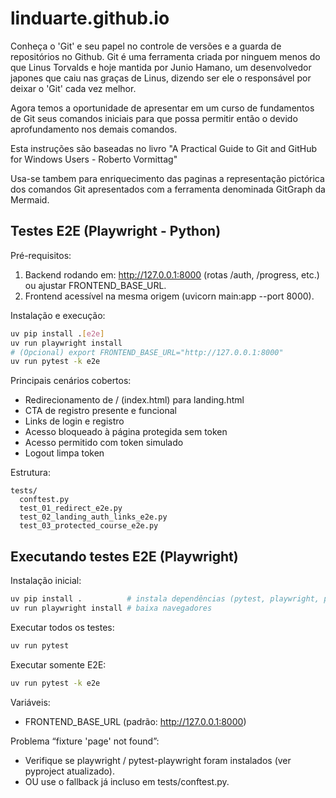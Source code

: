 # linduarte.github.io
Conheça o 'Git' e seu papel no controle de versões e a guarda de repositórios no Github.
Git é uma ferramenta criada por ninguem menos do que Linus Torvalds e hoje mantida por Junio Hamano, um desenvolvedor japones que caiu nas graças de Linus, dizendo ser ele o responsável por deixar o 'Git' cada vez melhor.

Agora temos a oportunidade de apresentar em um curso de fundamentos de Git seus comandos iniciais para que possa permitir então o devido aprofundamento nos demais comandos.

Esta instruções são baseadas no livro "A Practical Guide to Git and GitHub for Windows Users - Roberto Vormittag"

Usa-se tambem para enriquecimento das paginas a representação pictórica dos comandos Git apresentados com a ferramenta denominada GitGraph da Mermaid.

## Testes E2E (Playwright - Python)

Pré-requisitos:
1. Backend rodando em: http://127.0.0.1:8000 (rotas /auth, /progress, etc.) ou ajustar FRONTEND_BASE_URL.
2. Frontend acessível na mesma origem (uvicorn main:app --port 8000).

Instalação e execução:
```bash
uv pip install .[e2e]
uv run playwright install
# (Opcional) export FRONTEND_BASE_URL="http://127.0.0.1:8000"
uv run pytest -k e2e
```

Principais cenários cobertos:
- Redirecionamento de / (index.html) para landing.html
- CTA de registro presente e funcional
- Links de login e registro
- Acesso bloqueado à página protegida sem token
- Acesso permitido com token simulado
- Logout limpa token

Estrutura:
```
tests/
  conftest.py
  test_01_redirect_e2e.py
  test_02_landing_auth_links_e2e.py
  test_03_protected_course_e2e.py
```

## Executando testes E2E (Playwright)

Instalação inicial:
```bash
uv pip install .          # instala dependências (pytest, playwright, plugin)
uv run playwright install # baixa navegadores
```

Executar todos os testes:
```bash
uv run pytest
```

Executar somente E2E:
```bash
uv run pytest -k e2e
```

Variáveis:
- FRONTEND_BASE_URL (padrão: http://127.0.0.1:8000)

Problema “fixture 'page' not found”:
- Verifique se playwright / pytest-playwright foram instalados (ver pyproject atualizado).
- OU use o fallback já incluso em tests/conftest.py.
